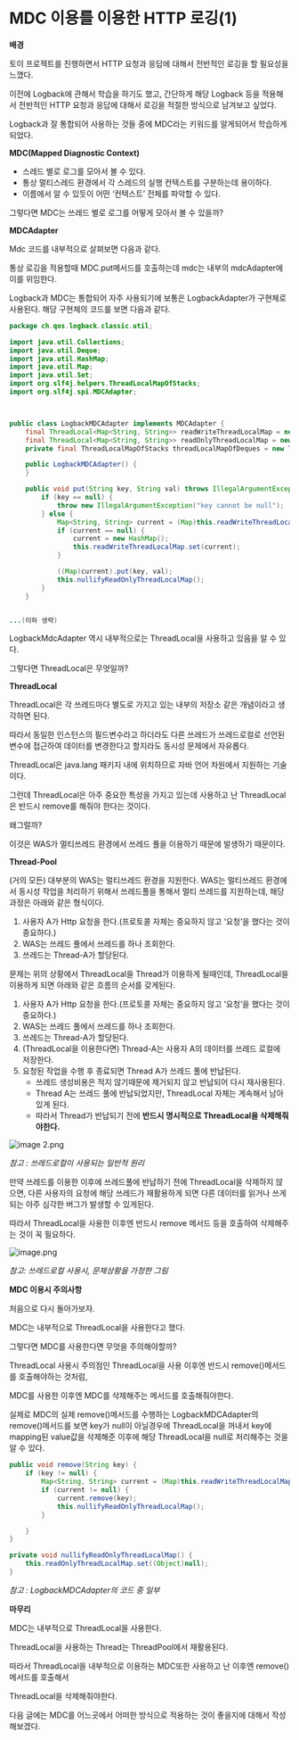 # MDC 이용를 이용한 HTTP 로깅(1)



**배경**

토이 프로젝트를 진행하면서 HTTP 요청과 응답에 대해서 전반적인 로깅을 할 필요성을 느꼈다. 

이전에 Logback에 관해서 학습을 하기도 했고, 간단하게 해당 Logback 등을 적용해서 전반적인 HTTP 요청과 응답에 대해서 로깅을 적절한 방식으로 남겨보고 싶었다. 



Logback과 잘 통합되어 사용하는 것들 중에 MDC라는 키워드를 알게되어서 학습하게 되었다. 





**MDC(Mapped Diagnostic Context)**



- 스레드 별로 로그를 모아서 볼 수 있다.
- 통상 멀티스레드 환경에서 각 스레드의 실행 컨텍스트를 구분하는데 용이하다.
- 이름에서 알 수 있듯이 어떤 ‘컨텍스트’ 전체를 파악할 수 있다.



그렇다면 MDC는 쓰레드 별로 로그를 어떻게 모아서 볼 수 있을까? 





**MDCAdapter**

Mdc 코드를 내부적으로 살펴보면 다음과 같다. 

통상 로깅을 적용할때 MDC.put메서드를 호출하는데 mdc는 내부의 mdcAdapter에 이를 위임한다.



Logback과 MDC는 통합되어 자주 사용되기에 보통은 LogbackAdapter가 구현체로 사용된다. 해당 구현체의 코드를 보면 다음과 같다. 





```java
package ch.qos.logback.classic.util;

import java.util.Collections;
import java.util.Deque;
import java.util.HashMap;
import java.util.Map;
import java.util.Set;
import org.slf4j.helpers.ThreadLocalMapOfStacks;
import org.slf4j.spi.MDCAdapter;



public class LogbackMDCAdapter implements MDCAdapter {
    final ThreadLocal<Map<String, String>> readWriteThreadLocalMap = new ThreadLocal();
    final ThreadLocal<Map<String, String>> readOnlyThreadLocalMap = new ThreadLocal();
    private final ThreadLocalMapOfStacks threadLocalMapOfDeques = new ThreadLocalMapOfStacks();

    public LogbackMDCAdapter() {
    }

    public void put(String key, String val) throws IllegalArgumentException {
        if (key == null) {
            throw new IllegalArgumentException("key cannot be null");
        } else {
            Map<String, String> current = (Map)this.readWriteThreadLocalMap.get();
            if (current == null) {
                current = new HashMap();
                this.readWriteThreadLocalMap.set(current);
            }

            ((Map)current).put(key, val);
            this.nullifyReadOnlyThreadLocalMap();
        }
    }


...(이하 생략)
```









LogbackMdcAdapter 역시 내부적으로는 ThreadLocal을 사용하고 있음을 알 수 있다.



그렇다면 ThreadLocal은 무엇일까?



**ThreadLocal**



ThreadLocal은 각 쓰레드마다 별도로 가지고 있는 내부의 저장소 같은 개념이라고 생각하면 된다. 

따라서 동일한 인스턴스의 필드변수라고 하더라도 다른 쓰레드가 쓰레드로컬로 선언된 변수에 접근하여 데이터를 변경한다고 할지라도 동시성 문제에서 자유롭다. 



ThreadLocal은 java.lang 패키지 내에 위치하므로 자바 언어 차원에서 지원하는 기술이다.

그런데 ThreadLocal은 아주 중요한 특성을 가지고 있는데 사용하고 난 ThreadLocal은 반드시 remove를 해줘야 한다는 것이다.



왜그럴까? 





이것은 WAS가 멀티쓰레드 환경에서 쓰레드 풀을 이용하기 때문에 발생하기 때문이다. 



**Thread-Pool**



(거의 모든) 대부분의 WAS는 멀티쓰레드 환경을 지원한다. WAS는 멀티쓰레드 환경에서 동시성 작업을 처리하기 위해서 쓰레드풀을 통해서 멀티 쓰레드를 지원하는데, 해당 과정은 아래와 같은 형식이다.



1. 사용자 A가 Http 요청을 한다.(프로토콜 자체는 중요하지 않고 ‘요청’을 했다는 것이 중요하다.)
2. WAS는 쓰레드 풀에서 쓰레드를 하나 조회한다.
3. 쓰레드는 Thread-A가 할당된다.





문제는 위의 상황에서 ThreadLocal을 Thread가 이용하게 될때인데, ThreadLocal을 이용하게 되면 아래와 같은 흐름의 순서를 갖게된다.





1. 사용자 A가 Http 요청을 한다.(프로토콜 자체는 중요하지 않고 ‘요청’을 했다는 것이 중요하다.)
2. WAS는 쓰레드 풀에서 쓰레드를 하나 조회한다.
3. 쓰레드는 Thread-A가 할당된다.
4. (ThreadLocal을 이용한다면) Thread-A는 사용자 A의 데이터를 쓰레드 로컬에 저장한다.
5. 요청된 작업을 수행 후 종료되면 Thread A가 쓰레드 풀에 반납된다.
   - 쓰레드 생성비용은 적지 않기때문에 제거되지 않고 반납되어 다시 재사용된다.
   - Thread A는 쓰레드 풀에 반납되었지만, ThreadLocal 자체는 계속해서 남아있게 된다.
   - 따라서 Thread가 반납되기 전에 **반드시 명시적으로 ThreadLocal을 삭제해줘야한다.**



![image 2.png](blob:file:///3b2aa72c-ed79-4ebc-bc24-2775c5ab3efa)

*참고 : 쓰레드로컬이 사용되는 일반적 원리*







만약 쓰레드를 이용한 이후에 쓰레드풀에 반납하기 전에 ThreadLocal을 삭제하지 않으면, 다른 사용자의 요청에 해당 쓰레드가 재활용하게 되면 다른 데이터를 읽거나 쓰게되는 아주 심각한 버그가 발생할 수 있게된다. 



따라서 ThreadLocal을 사용한 이후엔 반드시 remove 메서드 등을 호출하여 삭제해주는 것이 꼭 필요하다.



![image.png](blob:file:///1cbc97c9-d814-4ae6-b9dc-49f7625aedbe)





*참고: 쓰레드로컬 사용시, 문제상황을 가정한 그림*







**MDC 이용시 주의사항**



처음으로 다시 돌아가보자. 

MDC는 내부적으로 ThreadLocal을 사용한다고 했다. 



그렇다면 MDC를 사용한다면 무엇을 주의해야할까? 



ThreadLocal 사용시 주의점인 ThreadLocal을 사용 이후엔 반드시 remove()메서드를 호출해야하는 것처럼, 

MDC를 사용한 이후엔 MDC를 삭제해주는 메서드를 호출해줘야한다.



실제로 MDC의 실제 remove()메서드를 수행하는 LogbackMDCAdapter의 remove()메서드를 보면 key가 null이 아닐경우에 ThreadLocal을 꺼내서 key에 mapping된 value값을 삭제해준 이후에 해당 ThreadLocal을 null로 처리해주는 것을 알 수 있다.





```java
public void remove(String key) {
    if (key != null) {
        Map<String, String> current = (Map)this.readWriteThreadLocalMap.get();
        if (current != null) {
            current.remove(key);
            this.nullifyReadOnlyThreadLocalMap();
        }

    }
}

private void nullifyReadOnlyThreadLocalMap() {
    this.readOnlyThreadLocalMap.set((Object)null);
}

```



*참고 : LogbackMDCAdapter의 코드 중 일부*

 

**마무리** 





MDC는 내부적으로 ThreadLocal을 사용한다. 

ThreadLocal을 사용하는 Thread는 ThreadPool에서 재활용된다. 

따라서 ThreadLocal을 내부적으로 이용하는 MDC또한 사용하고 난 이후엔 remove()메서드를 호출해서 

ThreadLocal을 삭제해줘야한다. 



다음 글에는 MDC를 어느곳에서 어떠한 방식으로 적용하는 것이 좋을지에 대해서 작성해보겠다. 



